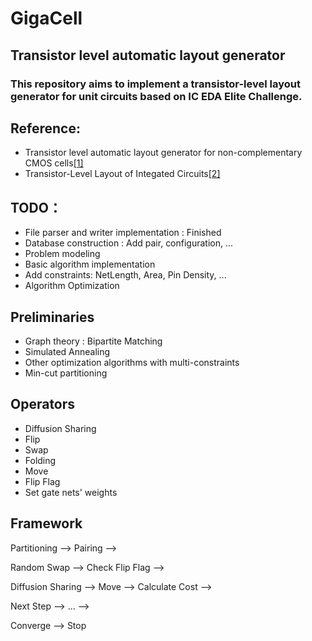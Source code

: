 # GigaCell
## Transistor level automatic layout generator
### This repository aims to implement a transistor-level layout generator for unit circuits based on IC EDA Elite Challenge.


## Reference:
- Transistor level automatic layout generator for non-complementary CMOS cells[[1]](https://doi.org/10.1109/VLSISOC.2007.4402483)
- Transistor-Level Layout of Integated Circuits[[2]](https://www.pearsonhighered.com/assets/samplechapter/0/1/3/9/0139896902.pdf)

## TODO：
- File parser and writer implementation : Finished
- Database construction : Add pair, configuration, ...
- Problem modeling
- Basic algorithm implementation
- Add constraints: NetLength, Area, Pin Density, ...
- Algorithm Optimization

## Preliminaries
- Graph theory : Bipartite Matching
- Simulated Annealing
- Other optimization algorithms with multi-constraints
- Min-cut partitioning
## Operators
- Diffusion Sharing
- Flip
- Swap
- Folding
- Move
- Flip Flag
- Set gate nets' weights

## Framework
Partitioning --> Pairing -->

Random Swap --> Check Flip Flag -->

Diffusion Sharing --> Move --> Calculate Cost -->

Next Step --> ... -->

Converge --> Stop